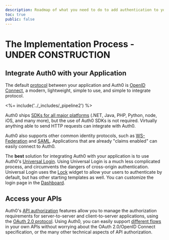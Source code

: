```yaml
---
description: Roadmap of what you need to do to add authentication to your app and secure your APIs with Auth0
toc: true
public: false
---
```

# The Implementation Process - UNDER CONSTRUCTION

## Integrate Auth0 with your Application

The default [protocol](/protocols) between your application and Auth0 is [OpenID Connect](/protocols/oidc), a modern, lightweight, simple to use, and simple to integrate protocol.

<%= include('../_includes/_pipeline2') %>

Auth0 ships [SDKs for all major platforms](/support/matrix#sdks) (.NET, Java, PHP, Python, node, iOS, and many more), but the use of Auth0 SDKs is not required. Virtually anything able to send HTTP requests can integrate with Auth0.

Auth0 also supports other common identity protocols, such as [WS-Federation](/protocols/ws-fed) and [SAML](/protocols/saml). Applications that are already "claims enabled" can easily connect to Auth0.

The **best** solution for integrating Auth0 with your application is to use Auth0's [Universal Login](/hosted-pages/login). Using Universal Login is a much less complicated process, and circumvents the dangers of cross-origin authentication. Universal Login uses the [Lock](/libraries/lock) widget to allow your users to authenticate by default, but has other starting templates as well. You can customize the login page in the [Dashboard](${manage_url}/#/login_page).

## Access your APIs

Auth0's [API authorization](/api-auth) features allow you to manage the authorization requirements for server-to-server and client-to-server applications, using the [OAuth 2.0 protocol](/protocols/oauth2). Using Auth0, you can easily support [different flows](/api-auth/which-oauth-flow-to-use) in your own APIs without worrying about the OAuth 2.0/OpenID Connect specification, or the many other technical aspects of API authorization.
